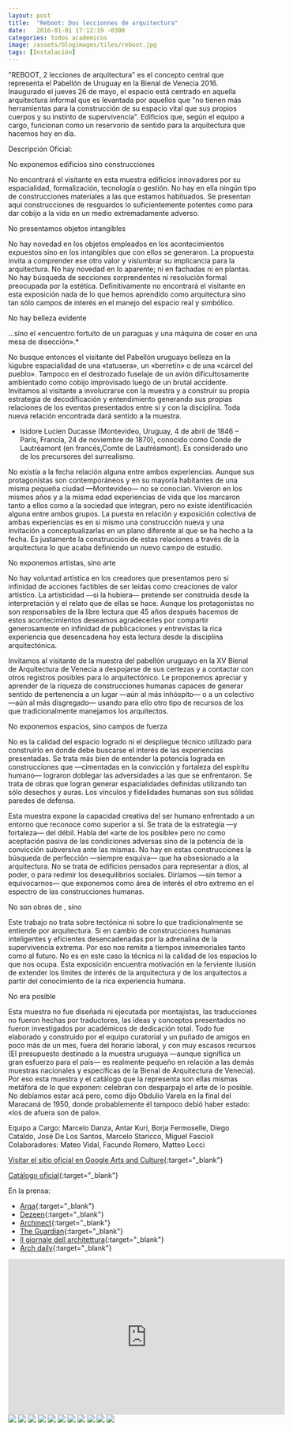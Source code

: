 ```yaml
---
layout: post
title:  "Reboot: Dos leccionnes de arquitectura"
date:   2016-01-01 17:12:19 -0300
categories: todos academicos
image: /assets/blogimages/tiles/reboot.jpg
tags: [Instalación]
---
```

"REBOOT, 2 lecciones de arquitectura" es el concepto central que representa el Pabellón de Uruguay en la Bienal de Venecia 2016. Inaugurado el jueves 26 de mayo, el espacio está centrado en aquella arquitectura informal que es levantada por aquellos que "no tienen más herramientas para la construcción de su espacio vital que sus propios cuerpos y su instinto de supervivencia". Edificios que, según el equipo a cargo, funcionan como un reservorio de sentido para la arquitectura que hacemos hoy en día.

Descripción Oficial: 

No exponemos edificios sino construcciones

No encontrará el visitante en esta muestra edificios innovadores por su espacialidad, formalización, tecnología o gestión. No hay en ella ningún tipo de construcciones materiales a las que estamos habituados. Se presentan aquí construcciones de resguardos lo suficientemente potentes como para dar cobijo a la vida en un medio extremadamente adverso.

No presentamos objetos intangibles

No hay novedad en los objetos empleados en los acontecimientos expuestos sino en los intangibles que con ellos se generaron. La propuesta invita a comprender ese otro valor y vislumbrar su implicancia para la arquitectura. No hay novedad en lo aparente; ni en fachadas ni en plantas. No hay búsqueda de secciones sorprendentes ni resolución formal preocupada por la estética. Definitivamente no encontrará el visitante en esta exposición nada de lo que hemos aprendido como arquitectura sino tan sólo campos de interés en el manejo del espacio real y simbólico.

No hay belleza evidente

...sino el «encuentro fortuito de un paraguas y una máquina de coser en una mesa de disección».*

No busque entonces el visitante del Pabellón uruguayo belleza en la lúgubre espacialidad de una «tatusera», un «berretín» o de una «cárcel del pueblo». Tampoco en el destrozado fuselaje de un avión dificultosamente ambientado como cobijo improvisado luego de un brutal accidente. Invitamos al visitante a involucrarse con la muestra y a construir su propia estrategia de decodificación y entendimiento generando sus propias relaciones de los eventos presentados entre si y con la disciplina. Toda nueva relación encontrada dará sentido a la muestra. 

* Isidore Lucien Ducasse (Montevideo, Uruguay, 4 de abril de 1846 – París, Francia, 24 de noviembre de 1870), conocido como Conde de Lautréamont (en francés,Comte de Lautréamont). Es considerado uno de los precursores del surrealismo.

No existía a la fecha relación alguna entre ambos experiencias. Aunque sus protagonistas son contemporáneos y en su mayoría habitantes de una misma pequeña ciudad —Montevideo— no se conocían. Vivieron en los mismos años y a la misma edad experiencias de vida que los marcaron tanto a ellos como a la sociedad que integran, pero no existe identificación alguna entre ambos grupos. La puesta en relación y exposición colectiva de ambas experiencias es en si mismo una construcción nueva y una invitación a conceptualizarlas en un plano diferente al que se ha hecho a la fecha. Es justamente la construcción de estas relaciones a través de la arquitectura lo que acaba definiendo un nuevo campo de estudio.

No exponemos artistas, sino arte

No hay voluntad artística en los creadores que presentamos pero si infinidad de acciones factibles de ser leídas como creaciones de valor artístico. La artisticidad —si la hubiera— pretende ser construida desde la interpretación y el relato que de ellas se hace. Aunque los protagonistas no son responsables de la libre lectura que 45 años después hacemos de estos acontecimientos deseamos agradecerles por compartir generosamente en infinidad de publicaciones y entrevistas la rica experiencia que desencadena hoy esta lectura desde la disciplina arquitectónica.

Invitamos al visitante de la muestra del pabellón uruguayo en la XV Bienal de Arquitectura de Venecia a despojarse de sus certezas y a contactar con otros registros posibles para lo arquitectónico. Le proponemos apreciar y aprender de la riqueza de construcciones humanas capaces de generar sentido de pertenencia a un lugar —aún al más inhóspito— o a un colectivo —aún al más disgregado— usando para ello otro tipo de recursos de los que tradicionalmente manejamos los arquitectos.

No exponemos espacios, sino campos de fuerza

No es la calidad del espacio logrado ni el despliegue técnico utilizado para construirlo en donde debe buscarse el interés de las experiencias presentadas. Se trata más bien de entender la potencia lograda en construcciones que —cimentadas en la convicción y fortaleza del espíritu humano— lograron doblegar las adversidades a las que se enfrentaron. Se trata de obras que logran generar espacialidades definidas utilizando tan sólo desechos y auras. Los vínculos y fidelidades humanas son sus sólidas paredes de defensa.

Esta muestra expone la capacidad creativa del ser humano enfrentado a un entorno que reconoce como superior a si. Se trata de la estrategia —y fortaleza— del débil. Habla del «arte de los posible» pero no como aceptación pasiva de las condiciones adversas sino de la potencia de la convicción subversiva ante las mismas. No hay en estas construcciones la búsqueda de perfección —siempre esquiva— que ha obsesionado a la arquitectura. No se trata de edificios pensados para representar a dios, al poder, o para redimir los desequilibrios sociales. Diríamos —sin temor a equivocarnos— que exponemos como área de interés el otro extremo en el espectro de las construcciones humanas.

No son obras de <concreto>, sino <concreciones> 

Este trabajo no trata sobre tectónica ni sobre lo que tradicionalmente se entiende por arquitectura. Si en cambio de construcciones humanas inteligentes y eficientes desencadenadas por la adrenalina de la supervivencia extrema. Por eso nos remite a tiempos inmemoriales tanto como al futuro. No es en este caso la técnica ni la calidad de los espacios lo que nos ocupa. Esta exposición encuentra motivación en la ferviente ilusión de extender los límites de interés de la arquitectura y de los arquitectos a partir del conocimiento de la rica experiencia humana.

No era posible

Esta muestra no fue diseñada ni ejecutada por montajistas, las traducciones no fueron hechas por traductores, las ideas y conceptos presentados no fueron investigados por académicos de dedicación total. Todo fue elaborado y construido por el equipo curatorial y un puñado de amigos en poco más de un mes, fuera del horario laboral, y con muy escasos recursos (El presupuesto destinado a la muestra uruguaya —aunque significa un gran esfuerzo para el país— es realmente pequeño en relación a las demás muestras nacionales y específicas de la Bienal de Arquitectura de Venecia). Por eso esta muestra y el catálogo que la representa son ellas mismas metáfora de lo que exponen: celebran con desparpajo el arte de lo posible. No debíamos estar acá pero, como dijo Obdulio Varela en la final del Maracaná de 1950, donde probablemente él tampoco debió haber estado: «los de afuera son de palo».

Equipo a Cargo: Marcelo Danza, Antar Kuri, Borja Fermoselle, Diego Cataldo, José De Los Santos, Marcelo Staricco, Miguel Fascioli
Colaboradores: Mateo Vidal, Facundo Romero, Matteo Locci

[Visitar el sitio oficial en Google Arts and Culture](https://artsandculture.google.com/partner/uruguay-biennale-architettura-2016){:target="_blank"}

[Catálogo oficial](https://issuu.com/miguelfascioli/docs/catalogo_issuu_reboot){:target="_blank"}


En la prensa: 

- [Arqa](https://arqa.com/arquitectura/proyectos/485892.html){:target="_blank"}
- [Dezeen](https://www.dezeen.com/2016/06/01/opinion-mimi-zeiger-venice-architecture-biennale-2016-honest-fronting/
){:target="_blank"}
- [Archinect](https://archinect.com/news/article/149947957/dispatch-from-the-venice-biennale-uruguay-s-underground-germany-s-construction-site-britain-s-housekeeping-and-more-from-the-national-pavilions
){:target="_blank"}
- [The Guardian](https://www.theguardian.com/artanddesign/2016/may/30/venice-architecture-biennale-2016-national-pavilions-review?CMP=share_btn_link
){:target="_blank"}
- [Il giornale dell architettura](https://ilgiornaledellarchitettura.com/2016/05/27/uruguay-reboot-architecture-lessons-from-the-guerrilla-tupamara-and-the-andes-plane-crash/
){:target="_blank"}
- [Arch daily](https://www.archdaily.cl/cl/788708/reboot-2-lecciones-de-arquitectura-pabellon-de-uruguay-en-la-bienal-de-venecia-2016#_=_
){:target="_blank"}
<!-- <img class="post-image-full" src="/assets/blogimages/leac-1.jpg"> -->
<iframe width="560" height="315" src="https://www.youtube.com/embed/Vab43N3Zq1w" title="YouTube video player" frameborder="0" allow="accelerometer; autoplay; clipboard-write; encrypted-media; gyroscope; picture-in-picture; web-share" allowfullscreen></iframe>
<img class="post-image-full" src="/assets/blogimages/reboot-9.jpg">
<img class="post-image-full" src="/assets/blogimages/reboot-11.jpg">
<img class="post-image-full" src="/assets/blogimages/reboot-10.jpg">
<img class="post-image-full" src="/assets/blogimages/reboot-1.jpg">
<img class="post-image-full" src="/assets/blogimages/reboot-2.jpg">
<img class="post-image-full" src="/assets/blogimages/reboot-3.jpg">
<img class="post-image-full" src="/assets/blogimages/reboot-4.jpg">
<img class="post-image-full" src="/assets/blogimages/reboot-5.jpg">
<img class="post-image-full" src="/assets/blogimages/reboot-6.jpg">
<img class="post-image-full" src="/assets/blogimages/reboot-7.jpg">
<img class="post-image-full" src="/assets/blogimages/reboot-8.jpg">
